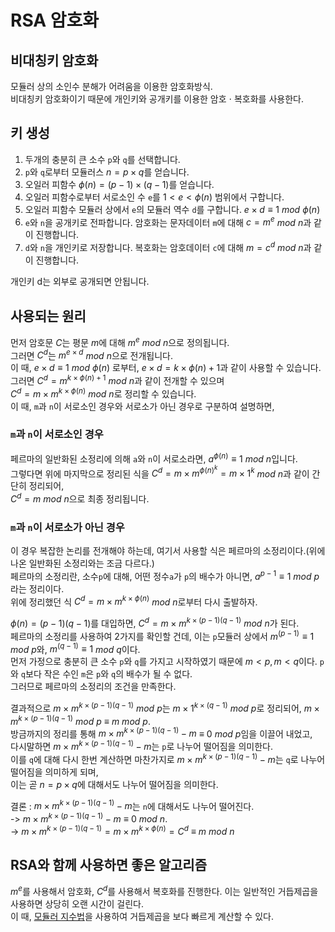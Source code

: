 # RSA 암호화
## 비대칭키 암호화

모듈러 상의 소인수 분해가 어려움을 이용한 암호화방식.<br/>
비대칭키 암호화이기 때문에 개인키와 공개키를 이용한 암호 $\cdot$ 복호화를 사용한다.<br/>

## 키 생성
1. 두개의 충분히 큰 소수 ```p```와 ```q```를 선택합니다.
2. ```p```와 ```q```로부터 모듈러스 $n = p \times q$를 얻습니다.
3. 오일러 피함수 $\phi(n) = (p - 1) \times (q - 1)$를 얻습니다.
4. 오일러 피함수로부터 서로소인 수 ```e```를 $1 < e < \phi(n)$ 범위에서 구합니다.
5. 오일러 피함수 모듈러 상에서 ```e```의 모듈러 역수 ```d```를 구합니다. $e \times d \equiv 1$ $mod$ $\phi(n)$
6. ```e```와 ```n```을 공개키로 전파합니다. 암호화는 문자데이터 ```m```에 대해 $c = m ^ e$ $mod$ $n$과 같이 진행합니다.
7. ```d```와 ```n```을 개인키로 저장합니다. 복호화는 암호데이터 ```c```에 대해 $m = c ^ d$ $mod$ $n$과 같이 진행합니다.

개인키 d는 외부로 공개되면 안됩니다.

## 사용되는 원리
먼저 암호문 $C$는 평문 $m$에 대해 $m^e$ $mod$ $n$으로 정의됩니다.<br/>
그러면 $C^d$는 $m^{e \times d}$ $mod$ $n$으로 전개됩니다. <br/>
이 때, $e \times d \equiv 1$ $mod$ $\phi(n)$ 로부터, $e \times d = k \times \phi(n) + 1$과 같이 사용할 수 있습니다.<br/>
그러면 $C^d = m^{k \times \phi(n) + 1}$ $mod$ $n$과 같이 전개할 수 있으며<br/>
$C^d = m \times m^{k \times \phi(n)}$ $mod$ $n$로 정리할 수 있습니다.<br/>
이 때, ```m```과 ```n```이 서로소인 경우와 서로소가 아닌 경우로 구분하여 설명하면,<br/>

### ```m```과 ```n```이 서로소인 경우
페르마의 일반화된 소정리에 의해 ```a```와 ```n```이 서로소라면, $a^{\phi(n)} \equiv 1$ $mod$ $n$입니다.<br/>
그렇다면 위에 마지막으로 정리된 식을 $C^d = m \times m^{\phi(n)^k} = m \times 1^{k}$ $mod$ $n$과 같이 간단히 정리되어, <br/>
$C^d = m$ $mod$ $n$으로 최종 정리됩니다.

### ```m```과 ```n```이 서로소가 아닌 경우
이 경우 복잡한 논리를 전개해야 하는데, 여기서 사용할 식은 페르마의 소정리이다.(위에 나온 일반화된 소정리와는 조금 다르다.) <br/>
페르마의 소정리란, 소수```p```에 대해, 어떤 정수```a```가 ```p```의 배수가 아니면, $a^{p-1} \equiv 1$ $mod$ $p$라는 정리이다.<br/>
위에 정리했던 식 $C^d = m \times m^{k \times \phi(n)}$ $mod$ $n$로부터 다시 출발하자.<br/>

$\phi(n) = (p - 1)(q - 1)$를 대입하면, $C^d = m \times m^{k \times (p - 1)(q - 1)}$ $mod$ $n$가 된다.<br/>
페르마의 소정리를 사용하여 2가지를 확인할 건데, 이는 ```p```모듈러 상에서 $m^{(p - 1)} \equiv 1$ $mod$ $p$와, $m^{(q - 1)} \equiv 1$ $mod$ $q$이다.<br/>
먼저 가정으로 충분히 큰 소수 ```p```와 ```q```를 가지고 시작하였기 때문에 $m < p, m < q$이다. ```p```와 ```q```보다 작은 수인 ```m```은 ```p```와 ```q```의 배수가 될 수 없다.<br/>
그러므로 페르마의 소정리의 조건을 만족한다.<br/>

결과적으로 $m \times m^{k \times (p - 1)(q - 1)}$ $mod$ $p$는 $m \times 1^{k \times (q - 1)}$ $mod$ $p$로 정리되어, $m \times m^{k \times (p - 1)(q - 1)}$ $mod$ $p$ $\equiv$ $m$ $mod$ $p$.<br/>
방금까지의 정리를 통해 $m \times m^{k \times (p - 1)(q - 1)} - m$ $\equiv$ $0$ $mod$ $p$임을 이끌어 내었고,<br/>
다시말하면 $m \times m^{k \times (p - 1)(q - 1)} - m$는 ```p```로 나누어 떨어짐을 의미한다.<br/>
이를 ```q```에 대해 다시 한번 계산하면 마찬가지로 $m \times m^{k \times (p - 1)(q - 1)} - m$는 ```q```로 나누어 떨어짐을 의미하게 되며,<br/>
이는 곧 $n = p \times q$에 대해서도 나누어 떨어짐을 의미한다.<br/>

결론 : $m \times m^{k \times (p - 1)(q - 1)} - m$는 ```n```에 대해서도 나누어 떨어진다.<br/>
-> $m \times m^{k \times (p - 1)(q - 1)} - m$ $\equiv$ $0$ $mod$ $n$.<br/>
-> $m \times m^{k \times (p - 1)(q - 1)} = m \times m^{k \times \phi(n)} = C^d$ $\equiv$ $m$ $mod$ $n$


## RSA와 함께 사용하면 좋은 알고리즘
$m^e$를 사용해서 암호화, $C^d$를 사용해서 복호화를 진행한다. 이는 일반적인 거듭제곱을 사용하면 상당히 오랜 시간이 걸린다.<br/>
이 때, [모듈러 지수법](https://github.com/SuhYC/Lesson/blob/main/Algorithm/%EB%AA%A8%EB%93%88%EB%9F%AC%EC%A7%80%EC%88%98%EB%B2%95.md)을 사용하여 거듭제곱을 보다 빠르게 계산할 수 있다.
